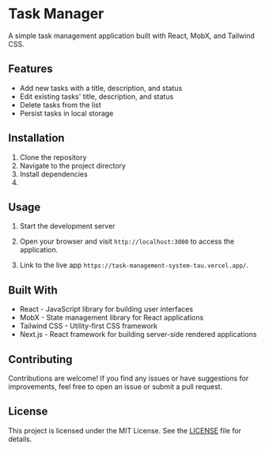 # Task Manager

A simple task management application built with React, MobX, and Tailwind CSS.

## Features

- Add new tasks with a title, description, and status
- Edit existing tasks' title, description, and status
- Delete tasks from the list
- Persist tasks in local storage

## Installation

1. Clone the repository
2. Navigate to the project directory
3. Install dependencies
4. 
## Usage

1. Start the development server

2. Open your browser and visit `http://localhost:3000` to access the application.
3. Link to the live app `https://task-management-system-tau.vercel.app/`.

## Built With

- React - JavaScript library for building user interfaces
- MobX - State management library for React applications
- Tailwind CSS - Utility-first CSS framework
- Next.js - React framework for building server-side rendered applications

## Contributing

Contributions are welcome! If you find any issues or have suggestions for improvements, feel free to open an issue or submit a pull request.

## License

This project is licensed under the MIT License. See the [LICENSE](./LICENSE) file for details.





